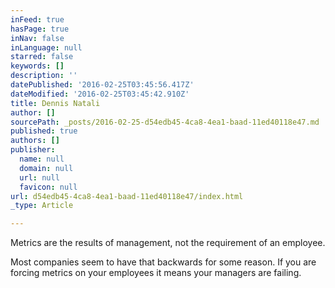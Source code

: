 ```yaml
---
inFeed: true
hasPage: true
inNav: false
inLanguage: null
starred: false
keywords: []
description: ''
datePublished: '2016-02-25T03:45:56.417Z'
dateModified: '2016-02-25T03:45:42.910Z'
title: Dennis Natali
author: []
sourcePath: _posts/2016-02-25-d54edb45-4ca8-4ea1-baad-11ed40118e47.md
published: true
authors: []
publisher:
  name: null
  domain: null
  url: null
  favicon: null
url: d54edb45-4ca8-4ea1-baad-11ed40118e47/index.html
_type: Article

---
```

Metrics are the results of management, not the requirement of an employee.

Most companies seem to have that backwards for some reason. If you are forcing metrics on your employees it means your managers are failing.